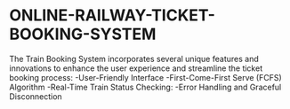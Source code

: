 # ONLINE-RAILWAY-TICKET-BOOKING-SYSTEM

The Train Booking System incorporates several unique features and innovations to enhance the
user experience and streamline the ticket booking process:
  -User-Friendly Interface
  -First-Come-First Serve (FCFS) Algorithm
  -Real-Time Train Status Checking:
  -Error Handling and Graceful Disconnection
